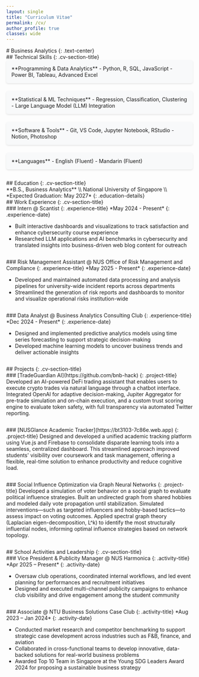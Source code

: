 ```yaml
---
layout: single
title: "Curriculum Vitae"
permalink: /cv/
author_profile: true
classes: wide
---
```


<div class="cv-header" markdown="1">
# Business Analytics
{: .text-center}

<div class="technical-skills" markdown="1">
## Technical Skills
{: .cv-section-title}

<div class="skills-grid" markdown="1">
<div class="skills-category" markdown="1">
**Programming & Data Analytics**
- Python, R, SQL, JavaScript
- Power BI, Tableau, Advanced Excel
</div>

<div class="skills-category" markdown="1">
**Statistical & ML Techniques**
- Regression, Classification, Clustering
- Large Language Model (LLM) Integration
</div>

<div class="skills-category" markdown="1">
**Software & Tools**
- Git, VS Code, Jupyter Notebook, RStudio
- Notion, Photoshop
</div>

<div class="skills-category" markdown="1">
**Languages**
- English (Fluent)
- Mandarin (Fluent)
</div>
</div>
</div>

<div class="education" markdown="1">
## Education
{: .cv-section-title}

<div class="education-entry" markdown="1">
**B.S., Business Analytics** \\
National University of Singapore \\
*Expected Graduation: May 2027*
{: .education-details}
</div>
</div>

<div class="experience" markdown="1">
## Work Experience
{: .cv-section-title}

<div class="experience-entry" markdown="1">
### Intern @ Scantist
{: .experience-title}
*May 2024 - Present*
{: .experience-date}

- Built interactive dashboards and visualizations to track satisfaction and enhance cybersecurity course experience
- Researched LLM applications and AI benchmarks in cybersecurity and translated insights into business-driven web blog content for outreach
</div>

<div class="experience-entry" markdown="1">
### Risk Management Assistant @ NUS Office of Risk Management and Compliance
{: .experience-title}
*May 2025 - Present*
{: .experience-date}

- Developed and maintained automated data processing and analysis pipelines for university-wide incident reports across departments
- Streamlined the generation of risk reports and dashboards to monitor and visualize operational risks institution-wide
</div>

<div class="experience-entry" markdown="1">
### Data Analyst @ Business Analytics Consulting Club
{: .experience-title}
*Dec 2024 - Present*
{: .experience-date}

- Designed and implemented predictive analytics models using time series forecasting to support strategic decision-making
- Developed machine learning models to uncover business trends and deliver actionable insights
</div>
</div>

<div class="projects" markdown="1">
## Projects
{: .cv-section-title}

<div class="project-entry" markdown="1">
### [TradeGuardian AI](https://github.com/bnb-hack)
{: .project-title}
Developed an AI-powered DeFi trading assistant that enables users to execute crypto trades via natural language through a chatbot interface. Integrated OpenAI for adaptive decision-making, Jupiter Aggregator for pre-trade simulation and on-chain execution, and a custom trust scoring engine to evaluate token safety, with full transparency via automated Twitter reporting.
</div>

<div class="project-entry" markdown="1">
### [NUSGlance Academic Tracker](https://bt3103-7c86e.web.app)
{: .project-title}
Designed and developed a unified academic tracking platform using Vue.js and Firebase to consolidate disparate learning tools into a seamless, centralized dashboard. This streamlined approach improved students' visibility over coursework and task management, offering a flexible, real-time solution to enhance productivity and reduce cognitive load.
</div>

<div class="project-entry" markdown="1">
### Social Influence Optimization via Graph Neural Networks
{: .project-title}
Developed a simulation of voter behavior on a social graph to evaluate political influence strategies. Built an undirected graph from shared hobbies and modeled daily vote propagation until stabilization. Simulated interventions—such as targeted influencers and hobby-based tactics—to assess impact on voting outcomes. Applied spectral graph theory (Laplacian eigen-decomposition, L^k) to identify the most structurally influential nodes, informing optimal influence strategies based on network topology.
</div>
</div>

<div class="activities" markdown="1">
## School Activities and Leadership
{: .cv-section-title}

<div class="activity-entry" markdown="1">
### Vice President & Publicity Manager @ NUS Harmonica
{: .activity-title}
*Apr 2025 – Present*
{: .activity-date}

- Oversaw club operations, coordinated internal workflows, and led event planning for performances and recruitment initiatives
- Designed and executed multi-channel publicity campaigns to enhance club visibility and drive engagement among the student community
</div>

<div class="activity-entry" markdown="1">
### Associate @ NTU Business Solutions Case Club
{: .activity-title}
*Aug 2023 – Jan 2024*
{: .activity-date}

- Conducted market research and competitor benchmarking to support strategic case development across industries such as F&B, finance, and aviation
- Collaborated in cross-functional teams to develop innovative, data-backed solutions for real-world business problems
- Awarded Top 10 Team in Singapore at the Young SDG Leaders Award 2024 for proposing a sustainable business strategy
</div>
</div>
</div>

<style>
.cv-header {
  margin-bottom: 2em;
}

.text-center {
  text-align: center;
}

.cv-section-title {
  color: #2c3e50;
  border-bottom: 2px solid #3498db;
  padding-bottom: 0.3em;
  margin-bottom: 1em;
}

.skills-grid {
  display: grid;
  grid-template-columns: repeat(auto-fit, minmax(250px, 1fr));
  gap: 1.5em;
  margin-bottom: 2em;
}

.skills-category {
  background: #f8f9fa;
  padding: 1em;
  border-radius: 5px;
  box-shadow: 0 2px 4px rgba(0,0,0,0.1);
}

.education-details {
  margin-bottom: 1.5em;
}

.experience-entry, .project-entry, .activity-entry {
  margin-bottom: 2em;
}

.experience-title, .project-title, .activity-title {
  color: #2c3e50;
  margin-bottom: 0.3em;
}

.experience-date, .activity-date {
  color: #666;
  font-style: italic;
  margin-bottom: 1em;
}

a {
  color: #3498db;
  text-decoration: none;
}

a:hover {
  text-decoration: underline;
}
</style>
